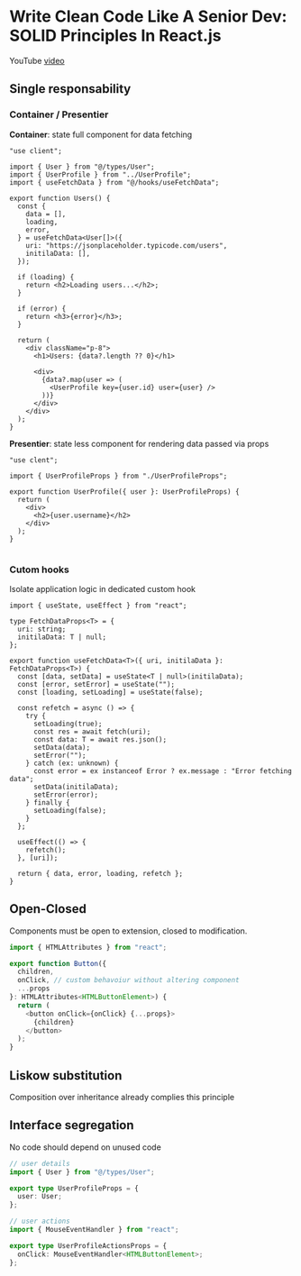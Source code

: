 # Write Clean Code Like A Senior Dev: SOLID Principles In React.js

YouTube [video](https://www.youtube.com/watch?v=gi-97EI7Sus)

## Single responsability

### Container / Presentier

**Container**: state full component for data fetching

```tsx
"use client";

import { User } from "@/types/User";
import { UserProfile } from "../UserProfile";
import { useFetchData } from "@/hooks/useFetchData";

export function Users() {
  const {
    data = [],
    loading,
    error,
  } = useFetchData<User[]>({
    uri: "https://jsonplaceholder.typicode.com/users",
    initilaData: [],
  });

  if (loading) {
    return <h2>Loading users...</h2>;
  }

  if (error) {
    return <h3>{error}</h3>;
  }

  return (
    <div className="p-8">
      <h1>Users: {data?.length ?? 0}</h1>

      <div>
        {data?.map(user => (
          <UserProfile key={user.id} user={user} />
        ))}
      </div>
    </div>
  );
}
```

**Presentier**: state less component for rendering data passed via props

```tsx
"use clent";

import { UserProfileProps } from "./UserProfileProps";

export function UserProfile({ user }: UserProfileProps) {
  return (
    <div>
      <h2>{user.username}</h2>
    </div>
  );
}


```

### Cutom hooks

Isolate application logic in dedicated custom hook

```tsx
import { useState, useEffect } from "react";

type FetchDataProps<T> = {
  uri: string;
  initilaData: T | null;
};

export function useFetchData<T>({ uri, initilaData }: FetchDataProps<T>) {
  const [data, setData] = useState<T | null>(initilaData);
  const [error, setError] = useState("");
  const [loading, setLoading] = useState(false);

  const refetch = async () => {
    try {
      setLoading(true);
      const res = await fetch(uri);
      const data: T = await res.json();
      setData(data);
      setError("");
    } catch (ex: unknown) {
      const error = ex instanceof Error ? ex.message : "Error fetching data";
      setData(initilaData);
      setError(error);
    } finally {
      setLoading(false);
    }
  };

  useEffect(() => {
    refetch();
  }, [uri]);

  return { data, error, loading, refetch };
}
```

## Open-Closed 

Components must be open to extension, closed to modification.


```ts
import { HTMLAttributes } from "react";

export function Button({
  children,
  onClick, // custom behavoiur without altering component
  ...props
}: HTMLAttributes<HTMLButtonElement>) {
  return (
    <button onClick={onClick} {...props}>
      {children}
    </button>
  );
}
```

## Liskow substitution

Composition over inheritance already complies this principle

## Interface segregation

No code should depend on unused code

```ts
// user details
import { User } from "@/types/User";

export type UserProfileProps = {
  user: User;
};
```

```ts
// user actions
import { MouseEventHandler } from "react";

export type UserProfileActionsProps = {
  onClick: MouseEventHandler<HTMLButtonElement>;
};
```

